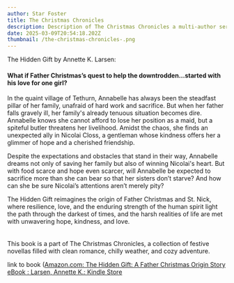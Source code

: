 ```yaml
---
author: Star Foster
title: The Christmas Chronicles
description: Description of The Christmas Chronicles a multi-author series
date: 2025-03-09T20:54:18.202Z
thumbnail: /the-christmas-chronicles-.png
---
```

T﻿he Hidden Gift by Annette K. Larsen:



#### What if Father Christmas’s quest to help the downtrodden…started with his love for one girl?

In the quaint village of Tethurn, Annabelle has always been the steadfast pillar of her family, unafraid of hard work and sacrifice. But when her father falls gravely ill, her family's already tenuous situation becomes dire. Annabelle knows she cannot afford to lose her position as a maid, but a spiteful butler threatens her livelihood. Amidst the chaos, she finds an unexpected ally in Nicolai Closs, a gentleman whose kindness offers her a glimmer of hope and a cherished friendship.

Despite the expectations and obstacles that stand in their way, Annabelle dreams not only of saving her family but also of winning Nicolai's heart. But with food scarce and hope even scarcer, will Annabelle be expected to sacrifice more than she can bear so that her sisters don’t starve? And how can she be sure Nicolai’s attentions aren’t merely pity?

The Hidden Gift reimagines the origin of Father Christmas and St. Nick, where resilience, love, and the enduring strength of the human spirit light the path through the darkest of times, and the harsh realities of life are met with unwavering hope, kindness, and love.\
\
\
This book is a part of The Christmas Chronicles, a collection of festive novellas filled with clean romance, chilly weather, and cozy adventure.

l﻿ink to book ([Amazon.com: The Hidden Gift: A Father Christmas Origin Story eBook : Larsen, Annette K.: Kindle Store](https://www.amazon.com/gp/product/B0D5P47WHJ?ref_=dbs_m_mng_rwt_calw_tkin_0&storeType=ebooks)

<!--EndFragment-->
